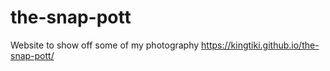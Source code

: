 # the-snap-pott
Website to show off some of my photography
https://kingtiki.github.io/the-snap-pott/
